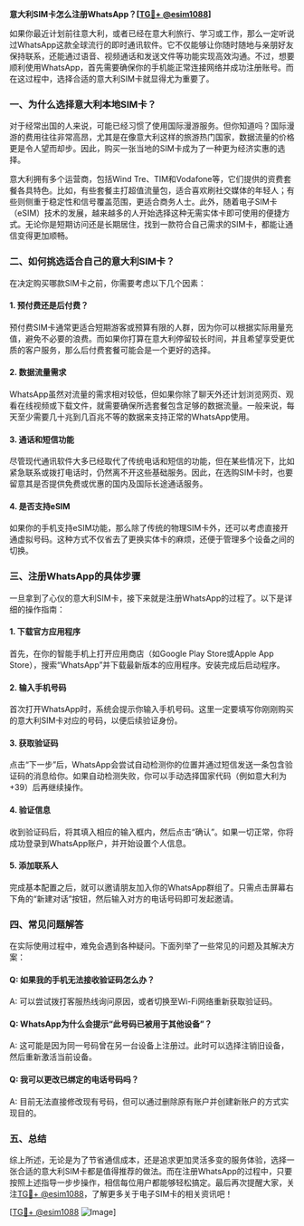 **意大利SIM卡怎么注册WhatsApp？[[TG💪+ @esim1088](https://t.me/s/esim1088)]**

如果你最近计划前往意大利，或者已经在意大利旅行、学习或工作，那么一定听说过WhatsApp这款全球流行的即时通讯软件。它不仅能够让你随时随地与亲朋好友保持联系，还能通过语音、视频通话和发送文件等功能实现高效沟通。不过，想要顺利使用WhatsApp，首先需要确保你的手机能正常连接网络并成功注册账号。而在这过程中，选择合适的意大利SIM卡就显得尤为重要了。

### 一、为什么选择意大利本地SIM卡？

对于经常出国的人来说，可能已经习惯了使用国际漫游服务。但你知道吗？国际漫游的费用往往非常高昂，尤其是在像意大利这样的旅游热门国家，数据流量的价格更是令人望而却步。因此，购买一张当地的SIM卡成为了一种更为经济实惠的选择。

意大利拥有多个运营商，包括Wind Tre、TIM和Vodafone等，它们提供的资费套餐各具特色。比如，有些套餐主打超值流量包，适合喜欢刷社交媒体的年轻人；有些则侧重于稳定性和信号覆盖范围，更适合商务人士。此外，随着电子SIM卡（eSIM）技术的发展，越来越多的人开始选择这种无需实体卡即可使用的便捷方式。无论你是短期访问还是长期居住，找到一款符合自己需求的SIM卡，都能让通信变得更加顺畅。

### 二、如何挑选适合自己的意大利SIM卡？

在决定购买哪款SIM卡之前，你需要考虑以下几个因素：

#### 1. 预付费还是后付费？
预付费SIM卡通常更适合短期游客或预算有限的人群，因为你可以根据实际用量充值，避免不必要的浪费。而如果你打算在意大利停留较长时间，并且希望享受更优质的客户服务，那么后付费套餐可能会是一个更好的选择。

#### 2. 数据流量需求
WhatsApp虽然对流量的需求相对较低，但如果你除了聊天外还计划浏览网页、观看在线视频或下载文件，就需要确保所选套餐包含足够的数据流量。一般来说，每天至少需要几十兆到几百兆不等的数据来支持正常的WhatsApp使用。

#### 3. 通话和短信功能
尽管现代通讯软件大多已经取代了传统电话和短信的功能，但在某些情况下，比如紧急联系或拨打电话时，仍然离不开这些基础服务。因此，在选购SIM卡时，也要留意其是否提供免费或优惠的国内及国际长途通话服务。

#### 4. 是否支持eSIM
如果你的手机支持eSIM功能，那么除了传统的物理SIM卡外，还可以考虑直接开通虚拟号码。这种方式不仅省去了更换实体卡的麻烦，还便于管理多个设备之间的切换。

### 三、注册WhatsApp的具体步骤

一旦拿到了心仪的意大利SIM卡，接下来就是注册WhatsApp的过程了。以下是详细的操作指南：

#### 1. 下载官方应用程序
首先，在你的智能手机上打开应用商店（如Google Play Store或Apple App Store），搜索“WhatsApp”并下载最新版本的应用程序。安装完成后启动程序。

#### 2. 输入手机号码
首次打开WhatsApp时，系统会提示你输入手机号码。这里一定要填写你刚刚购买的意大利SIM卡对应的号码，以便后续验证身份。

#### 3. 获取验证码
点击“下一步”后，WhatsApp会尝试自动检测你的位置并通过短信发送一条包含验证码的消息给你。如果自动检测失败，你可以手动选择国家代码（例如意大利为+39）后再继续操作。

#### 4. 验证信息
收到验证码后，将其填入相应的输入框内，然后点击“确认”。如果一切正常，你将成功登录到WhatsApp账户，并开始设置个人信息。

#### 5. 添加联系人
完成基本配置之后，就可以邀请朋友加入你的WhatsApp群组了。只需点击屏幕右下角的“新建对话”按钮，然后输入对方的电话号码即可发起邀请。

### 四、常见问题解答

在实际使用过程中，难免会遇到各种疑问。下面列举了一些常见的问题及其解决方案：

#### Q: 如果我的手机无法接收验证码怎么办？
A: 可以尝试拨打客服热线询问原因，或者切换至Wi-Fi网络重新获取验证码。

#### Q: WhatsApp为什么会提示“此号码已被用于其他设备”？
A: 这可能是因为同一号码曾在另一台设备上注册过。此时可以选择注销旧设备，然后重新激活当前设备。

#### Q: 我可以更改已绑定的电话号码吗？
A: 目前无法直接修改现有号码，但可以通过删除原有账户并创建新账户的方式实现目的。

### 五、总结

综上所述，无论是为了节省通信成本，还是追求更加灵活多变的服务体验，选择一张合适的意大利SIM卡都是值得推荐的做法。而在注册WhatsApp的过程中，只要按照上述指导一步步操作，相信每位用户都能够轻松搞定。最后再次提醒大家，关注[TG💪+ @esim1088](https://t.me/s/esim1088)，了解更多关于电子SIM卡的相关资讯吧！

[[TG💪+ @esim1088](https://t.me/s/esim1088) ![Image](https://i.postimg.cc/4NQfJmqS/Snipaste-2025-05-13-00-14-12.png)]